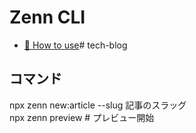 # Zenn CLI

- [📘 How to use](https://zenn.dev/zenn/articles/zenn-cli-guide)# tech-blog

## コマンド

npx zenn new:article --slug 記事のスラッグ  
npx zenn preview # プレビュー開始
